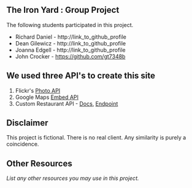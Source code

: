 ## The Iron Yard : Group Project

The following students participated in this project.

* Richard Daniel - http://link_to_github_profile
* Dean Gilewicz - http://link_to_github_profile
* Joanna Edgell - http://link_to_github_profile
* John Crocker - https://github.com/gt7348b

## We used three API's to create this site

1. Flickr's [Photo API](https://www.flickr.com/services/api/)
2. Google Maps [Embed API](https://developers.google.com/maps/documentation/embed/)
3. Custom Restaurant API -
    [Docs](http://docs.restaurantapi.apiary.io/),
    [Endpoint](http://private-2d011-restaurantapi.apiary-mock.com/)

## Disclaimer

This project is fictional. There is no real client. Any similarity is purely a coincidence.


## Other Resources

_List any other resources you may use in this project._
